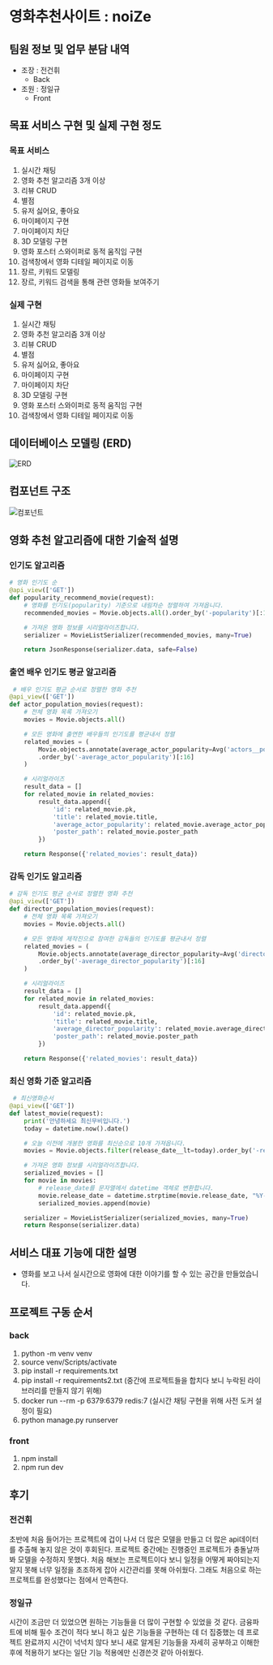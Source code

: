 # 영화추천사이트 : noiZe
## 팀원 정보 및 업무 분담 내역
* 조장 : 전건휘
  - Back
* 조원 : 정일규
  - Front
## 목표 서비스 구현 및 실제 구현 정도
### 목표 서비스
1. 실시간 채팅
2. 영화 추천 알고리즘 3개 이상
3. 리뷰 CRUD
4. 별점
5. 유저 싫어요, 좋아요
6. 마이페이지 구현
7. 마이페이지 차단
8. 3D 모델링 구현
9. 영화 포스터 스와이퍼로 동적 움직임 구현
10. 검색창에서 영화 디테일 페이지로 이동
11. 장르, 키워드 모델링
12. 장르, 키워드 검색을 통해 관련 영화들 보여주기
### 실제 구현
1. 실시간 채팅
2. 영화 추천 알고리즘 3개 이상
3. 리뷰 CRUD
4. 별점
5. 유저 싫어요, 좋아요
6. 마이페이지 구현
7. 마이페이지 차단
8. 3D 모델링 구현
9. 영화 포스터 스와이퍼로 동적 움직임 구현
10. 검색창에서 영화 디테일 페이지로 이동
## 데이터베이스 모델링 (ERD)
![ERD](assets/ERD7.png)
## 컴포넌트 구조
![컴포넌트](assets/컴포넌트4.png)
## 영화 추천 알고리즘에 대한 기술적 설명
### 인기도 알고리즘
```python
# 영화 인기도 순
@api_view(['GET'])
def popularity_recommend_movie(request):
    # 영화를 인기도(popularity) 기준으로 내림차순 정렬하여 가져옵니다.
    recommended_movies = Movie.objects.all().order_by('-popularity')[:16]

    # 가져온 영화 정보를 시리얼라이즈합니다.
    serializer = MovieListSerializer(recommended_movies, many=True)

    return JsonResponse(serializer.data, safe=False)
```
### 출연 배우 인기도 평균 알고리즘
```python
 # 배우 인기도 평균 순서로 정렬한 영화 추천 
@api_view(['GET'])
def actor_population_movies(request):
    # 전체 영화 목록 가져오기
    movies = Movie.objects.all()

    # 모든 영화에 출연한 배우들의 인기도를 평균내서 정렬
    related_movies = (
        Movie.objects.annotate(average_actor_popularity=Avg('actors__popularity'))
        .order_by('-average_actor_popularity')[:16]
    )

    # 시리얼라이즈
    result_data = []
    for related_movie in related_movies:
        result_data.append({
            'id': related_movie.pk,
            'title': related_movie.title,
            'average_actor_popularity': related_movie.average_actor_popularity,
            'poster_path': related_movie.poster_path
        })

    return Response({'related_movies': result_data})
```
### 감독 인기도 알고리즘
```python
# 감독 인기도 평균 순서로 정렬한 영화 추천
@api_view(['GET'])
def director_population_movies(request):
    # 전체 영화 목록 가져오기
    movies = Movie.objects.all()

    # 모든 영화에 제작진으로 참여한 감독들의 인기도를 평균내서 정렬
    related_movies = (
        Movie.objects.annotate(average_director_popularity=Avg('directors__popularity'))
        .order_by('-average_director_popularity')[:16]
    )

    # 시리얼라이즈
    result_data = []
    for related_movie in related_movies:
        result_data.append({
            'id': related_movie.pk,
            'title': related_movie.title,
            'average_director_popularity': related_movie.average_director_popularity,
            'poster_path': related_movie.poster_path
        })

    return Response({'related_movies': result_data})
```
### 최신 영화 기준 알고리즘
```python
 # 최신영화순서
@api_view(['GET'])
def latest_movie(request):
    print('안녕하세요 최신무비입니다.')
    today = datetime.now().date()

    # 오늘 이전에 개봉한 영화를 최신순으로 10개 가져옵니다.
    movies = Movie.objects.filter(release_date__lt=today).order_by('-release_date')[:10]

    # 가져온 영화 정보를 시리얼라이즈합니다.
    serialized_movies = []
    for movie in movies:
        # release_date를 문자열에서 datetime 객체로 변환합니다.
        movie.release_date = datetime.strptime(movie.release_date, "%Y-%m-%d").date()
        serialized_movies.append(movie)

    serializer = MovieListSerializer(serialized_movies, many=True)
    return Response(serializer.data)
```
## 서비스 대표 기능에 대한 설명
* 영화를 보고 나서 실시간으로 영화에 대한 이야기를 할 수 있는 공간을 만들었습니다.
## 프로젝트 구동 순서
### back
1. python -m venv venv
2. source venv/Scripts/activate
3. pip install -r requirements.txt
4. pip install -r requirements2.txt (중간에 프로젝트들을 합치다 보니 누락된 라이브러리를 만들지 않기 위해)
5. docker run --rm -p 6379:6379 redis:7 (실시간 채팅 구현을 위해 사전 도커 설정이 필요)
6. python manage.py runserver
### front
1. npm install
2. npm run dev
## 후기
### 전건휘
초반에 처음 들어가는 프로젝트에 겁이 나서 더 많은 모델을 만들고 더 많은 api데이터를 추출해 놓지 않은 것이 후회된다. 프로젝트 중간에는 진행중인 프로젝트가 충돌날까봐 모델을 수정하지 못했다. 처음 해보는 프로젝트이다 보니 일정을 어떻게 짜야되는지 알지 못해 너무 일정을 초조하게 잡아 시간관리를 못해 아쉬웠다. 그래도 처음으로 하는 프로젝트를 완성했다는 점에서 만족한다.
### 정일규
시간이 조금만 더 있었으면 원하는 기능들을 더 많이 구현할 수 있었을 것 같다. 금융파트에 비해 필수 조건이 적다 보니 하고 싶은 기능들을 구현하는 데 더 집중했는 데 프로젝트 완료까지 시간이 넉넉치 않다 보니 새로 알게된 기능들을 자세히 공부하고 이해한 후에 적용하기 보다는 일단 기능 적용에만 신경쓴것 같아 아쉬웠다.
